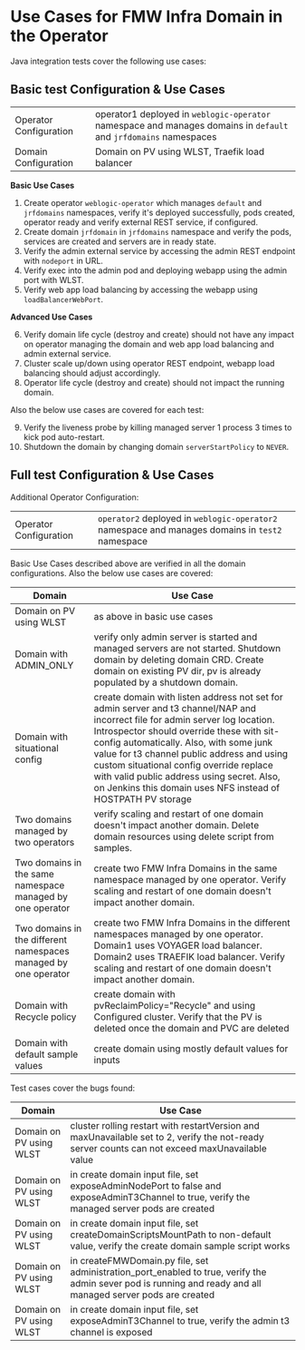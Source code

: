 # Use Cases for FMW Infra Domain in the Operator

Java integration tests cover the following use cases:

## Basic test Configuration & Use Cases

|  |  |
| --- | --- |
| Operator Configuration | operator1 deployed in `weblogic-operator` namespace and manages domains in `default` and `jrfdomains` namespaces |
| Domain Configuration | Domain on PV using WLST, Traefik load balancer |

**Basic Use Cases**

1. Create operator `weblogic-operator` which manages `default` and `jrfdomains` namespaces, verify it's deployed successfully, pods created, operator ready and verify external REST service, if configured.
2. Create domain `jrfdomain` in `jrfdomains` namespace and verify the pods, services are created and servers are in ready state.
3. Verify the admin external service by accessing the admin REST endpoint with `nodeport` in URL.
4. Verify exec into the admin pod and deploying webapp using the admin port with WLST.
5. Verify web app load balancing by accessing the webapp using `loadBalancerWebPort`.

**Advanced Use Cases**

6. Verify domain life cycle (destroy and create) should not have any impact on operator managing the domain and web app load balancing and admin external service.
7. Cluster scale up/down using operator REST endpoint, webapp load balancing should adjust accordingly.
8. Operator life cycle (destroy and create) should not impact the running domain.

Also the below use cases are covered for each test:

9. Verify the liveness probe by killing managed server 1 process 3 times to kick pod auto-restart.
10. Shutdown the domain by changing domain `serverStartPolicy` to `NEVER`.


## Full test Configuration & Use Cases 

Additional Operator Configuration:

|  |  |
| --- | --- |
| Operator Configuration | `operator2` deployed in `weblogic-operator2` namespace and manages domains in `test2` namespace |

Basic Use Cases described above are verified in all the domain configurations. Also the below use cases are covered:

| Domain | Use Case |
| --- | --- |
| Domain on PV using WLST |  as above in basic use cases |
| Domain with ADMIN_ONLY | verify only admin server is started and managed servers are not started. Shutdown domain by deleting domain CRD. Create domain on existing PV dir, pv is already populated by a shutdown domain. |
| Domain with situational config | create domain with listen address not set for admin server and t3 channel/NAP and incorrect file for admin server log location. Introspector should override these with sit-config automatically. Also, with some junk value for t3 channel public address and using custom situational config override replace with valid public address using secret. Also, on Jenkins this domain uses NFS instead of HOSTPATH PV storage |	
| Two domains managed by two operators | verify scaling and restart of one domain doesn't impact another domain. Delete domain resources using delete script from samples. |			
| Two domains in the same namespace managed by one operator | create two FMW Infra Domains in the same namespace managed by one operator. Verify scaling and restart of one domain doesn't impact another domain. |
| Two domains in the different namespaces managed by one operator | create two FMW Infra Domains in the different namespaces managed by one operator. Domain1 uses VOYAGER load balancer. Domain2 uses TRAEFIK load balancer. Verify scaling and restart of one domain doesn't impact another domain. |
| Domain with Recycle policy | create domain with pvReclaimPolicy="Recycle" and using Configured cluster. Verify that the PV is deleted once the domain and PVC are deleted |
| Domain with default sample values | create domain using mostly default values for inputs |	

Test cases cover the bugs found:

| Domain | Use Case |
| --- | --- | 
| Domain on PV using WLST | cluster rolling restart with restartVersion and maxUnavailable set to 2, verify the not-ready server counts can not exceed maxUnavailable value |
| Domain on PV using WLST | in create domain input file, set exposeAdminNodePort to false and exposeAdminT3Channel to true, verify the managed server pods are created |
| Domain on PV using WLST | in create domain input file, set createDomainScriptsMountPath to non-default value, verify the create domain sample script works |
| Domain on PV using WLST | in createFMWDomain.py file, set administration_port_enabled to true, verify the admin sever pod is running and ready and all managed server pods are created |
| Domain on PV using WLST | in create domain input file, set exposeAdminT3Channel to true, verify the admin t3 channel is exposed |
